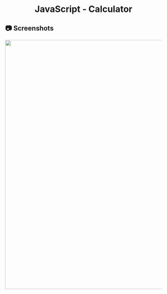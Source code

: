 <h1 align="center">
   JavaScript - Calculator
</h1>

<h2>
📷 Screenshots
</h2>

<p align="center">
  <img src="https://github.com/ozkannbuyuk/js-exercises/assets/111967202/04fd288f-7428-4b1c-82e2-eac0591499ef" width="800" />
</p>
